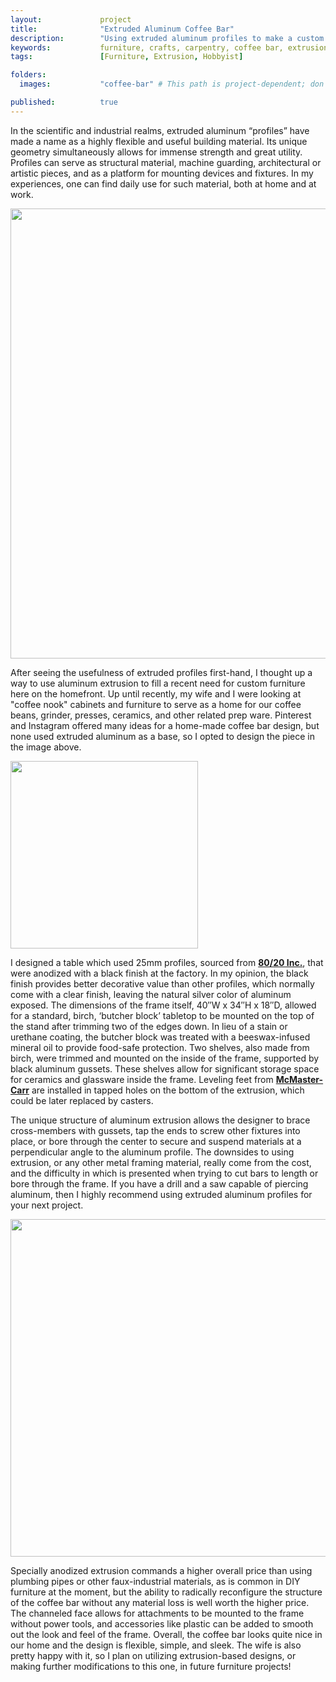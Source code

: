 ```yaml
---
layout:             project
title:              "Extruded Aluminum Coffee Bar"
description:        "Using extruded aluminum profiles to make a custom piece of furniture for the home."
keywords:           furniture, crafts, carpentry, coffee bar, extrusion, hobby, coffee, aluminum, ideas
tags:               [Furniture, Extrusion, Hobbyist]

folders:
  images:           "coffee-bar" # This path is project-dependent; don't forget to change it!

published:          true
---
```


In the scientific and industrial realms, extruded aluminum “profiles” have made a name as a highly flexible and useful building material. Its unique geometry simultaneously allows for immense strength and great utility. Profiles can serve as structural material, machine guarding, architectural or artistic pieces, and as a platform for mounting devices and fixtures. In my experiences, one can find daily use for such material, both at home and at work.

<img src="{{ site.url }}/{{ site.project_assets }}/{{ page.folders.images }}/P001.png" width=720 float=left/>

After seeing the usefulness of extruded profiles first-hand, I thought up a way to use aluminum extrusion to fill a recent need for custom furniture here on the homefront. Up until recently, my wife and I were looking at "coffee nook" cabinets and furniture to serve as a home for our coffee beans, grinder, presses, ceramics, and other related prep ware. Pinterest and Instagram offered many ideas for a home-made coffee bar design, but none used extruded aluminum as a base, so I opted to design the piece in the image above.

<img src="{{ site.url }}/{{ site.project_assets }}/{{ page.folders.images }}/P002.png" width=300 float=right/>

I designed a table which used 25mm profiles, sourced from **[80/20 Inc.](https://8020.net/)**, that were anodized with a black finish at the factory. In my opinion, the black finish provides better decorative value than other profiles, which normally come with a clear finish, leaving the natural silver color of aluminum exposed. The dimensions of the frame itself, 40″W x 34″H x 18″D, allowed for a standard, birch, ‘butcher block’ tabletop to be mounted on the top of the stand after trimming two of the edges down. In lieu of a stain or urethane coating, the butcher block was treated with a beeswax-infused mineral oil to provide food-safe protection. Two shelves, also made from birch, were trimmed and mounted on the inside of the frame, supported by black aluminum gussets. These shelves allow for significant storage space for ceramics and glassware inside the frame. Leveling feet from **[McMaster-Carr](https://www.mcmaster.com/)** are installed in tapped holes on the bottom of the extrusion, which could be later replaced by casters.

The unique structure of aluminum extrusion allows the designer to brace cross-members with gussets, tap the ends to screw other fixtures into place, or bore through the center to secure and suspend materials at a perpendicular angle to the aluminum profile. The downsides to using extrusion, or any other metal framing material, really come from the cost, and the difficulty in which is presented when trying to cut bars to length or bore through the frame. If you have a drill and a saw capable of piercing aluminum, then I highly recommend using extruded aluminum profiles for your next project.

<img src="{{ site.url }}/{{ site.project_assets }}/{{ page.folders.images }}/P003.png" width=540 float=right/>

Specially anodized extrusion commands a higher overall price than using plumbing pipes or other faux-industrial materials, as is common in DIY furniture at the moment, but the ability to radically reconfigure the structure of the coffee bar without any material loss is well worth the higher price. The channeled face allows for attachments to be mounted to the frame without power tools, and accessories like plastic  can be added to smooth out the look and feel of the frame.  Overall, the coffee bar looks quite nice in our home and the design is flexible, simple, and sleek. The wife is also pretty happy with it, so I plan on utilizing extrusion-based designs, or making further modifications to this one, in future furniture projects!